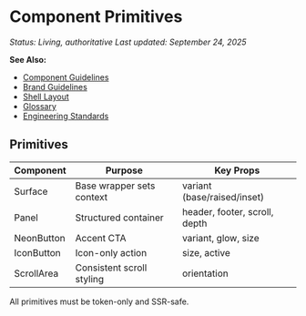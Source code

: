 # Component Primitives

_Status: Living, authoritative_
_Last updated: September 24, 2025_

**See Also:**

- [Component Guidelines](./COMPONENT_GUIDELINES.md)
- [Brand Guidelines](../brand/BRAND_GUIDELINES.md)
- [Shell Layout](../architecture/SHELL_LAYOUT.md)
- [Glossary](../reference/GLOSSARY.md)
- [Engineering Standards](../reference/STANDARDS.md)

## Primitives

| Component | Purpose | Key Props |
|-----------|---------|-----------|
| Surface | Base wrapper sets context | variant (base/raised/inset) |
| Panel | Structured container | header, footer, scroll, depth |
| NeonButton | Accent CTA | variant, glow, size |
| IconButton | Icon-only action | size, active |
| ScrollArea | Consistent scroll styling | orientation |

All primitives must be token-only and SSR-safe.
